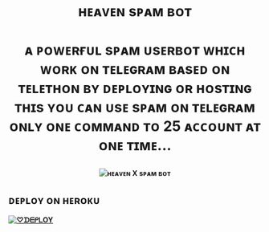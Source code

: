<h1 align="center">

  <b> ʜᴇᴀᴠᴇɴ sᴘᴀᴍ ʙᴏᴛ </b>

</h1>

<h1 align="center">

  <b>ᴀ ᴘᴏᴡᴇʀғᴜʟ sᴘᴀᴍ ᴜsᴇʀʙᴏᴛ ᴡʜɪᴄʜ ᴡᴏʀᴋ ᴏɴ ᴛᴇʟᴇɢʀᴀᴍ ʙᴀsᴇᴅ ᴏɴ ᴛᴇʟᴇᴛʜᴏɴ ʙʏ ᴅᴇᴘʟᴏʏɪɴɢ ᴏʀ ʜᴏsᴛɪɴɢ  ᴛʜɪs ʏᴏᴜ ᴄᴀɴ ᴜsᴇ sᴘᴀᴍ ᴏɴ ᴛᴇʟᴇɢʀᴀᴍ  ᴏɴʟʏ ᴏɴᴇ ᴄᴏᴍᴍᴀɴᴅ ᴛᴏ 25 ᴀᴄᴄᴏᴜɴᴛ ᴀᴛ ᴏɴᴇ ᴛɪᴍᴇ...</h1>

<p align="center">

  <img src="https://te.legra.ph/file/4e6f53edd5e071131df6d.jpg" alt="ʜᴇᴀᴠᴇɴ X sᴘᴀᴍ ʙᴏᴛ">

</p>

##  ᴅᴇᴘʟᴏʏ ᴏɴ ʜᴇʀᴏᴋᴜ

[![♡︎ᗪᗴᑭᒪOY](https://www.herokucdn.com/deploy/button.svg)](https://heroku.com/deploy?template=https://github.com/Ajprofessor24/HEAVEN-SPAMBOT)

